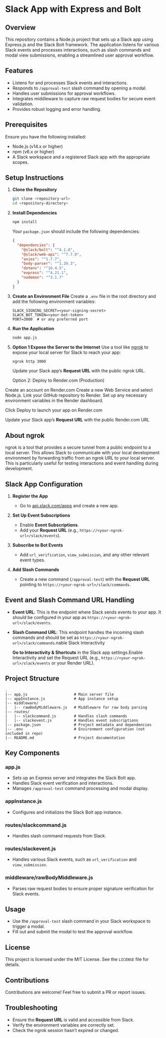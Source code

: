 # Slack App with Express and Bolt

## Overview
This repository contains a Node.js project that sets up a Slack app using Express.js and the Slack Bolt framework. The application listens for various Slack events and processes interactions, such as slash commands and modal view submissions, enabling a streamlined user approval workflow.

## Features
- Listens for and processes Slack events and interactions.
- Responds to `/approval-test` slash command by opening a modal.
- Handles user submissions for approval workflows.
- Integrates middleware to capture raw request bodies for secure event validation.
- Provides robust logging and error handling.

## Prerequisites
Ensure you have the following installed:
- Node.js (v14.x or higher)
- npm (v6.x or higher)
- A Slack workspace and a registered Slack app with the appropriate scopes.

## Setup Instructions

1. **Clone the Repository**
   ```bash
   git clone <repository-url>
   cd <repository-directory>
   ```

2. **Install Dependencies**
   ```bash
   npm install
   ```

   Your `package.json` should include the following dependencies:
   ```json
   {
     "dependencies": {
       "@slack/bolt": "^4.1.0",
       "@slack/web-api": "^7.7.0",
       "axios": "^1.7.7",
       "body-parser": "^1.20.3",
       "dotenv": "^16.4.5",
       "express": "^4.21.1",
       "nodemon": "^3.1.7"
     }
   }
   ```

3. **Create an Environment File**
   Create a `.env` file in the root directory and add the following environment variables:
   ```env
   SLACK_SIGNING_SECRET=<your-signing-secret>
   SLACK_BOT_TOKEN=<your-bot-token>
   PORT=3000  # or any preferred port
   ```

4. **Run the Application**
   ```bash
   node app.js
   ```

5. **Option 1 Expose the Server to the Internet**
   Use a tool like [ngrok](https://ngrok.com/) to expose your local server for Slack to reach your app:
   ```bash
   ngrok http 3000
   ```
   Update your Slack app’s **Request URL** with the public ngrok URL.


   Option 2: Deploy to Render.com (Production)

Create an account on Render.com
Create a new Web Service and select Node.js.
Link your GitHub repository to Render.
Set up any necessary environment variables in the Render dashboard.

Click Deploy to launch your app on Render.com

Update your Slack app’s **Request URL** with the public Render.com URL
## About ngrok
ngrok is a tool that provides a secure tunnel from a public endpoint to a local server. This allows Slack to communicate with your local development environment by forwarding traffic from an ngrok URL to your local server. This is particularly useful for testing interactions and event handling during development.

## Slack App Configuration

1. **Register the App**
   - Go to [api.slack.com/apps](https://api.slack.com/apps) and create a new app.

2. **Set Up Event Subscriptions**
   - Enable **Event Subscriptions**.
   - Add your **Request URL** (e.g., `https://<your-ngrok-url>/slack/events`).

3. **Subscribe to Bot Events**
   - Add `url_verification`, `view_submission`, and any other relevant event types.

4. **Add Slash Commands**
   - Create a new command (`/approval-test`) with the **Request URL** pointing to `https://<your-ngrok-url>/slack/commands`.

## Event and Slash Command URL Handling
- **Event URL**: This is the endpoint where Slack sends events to your app. It should be configured in your app as `https://<your-ngrok-url>/slack/events`.
- **Slash Command URL**: This endpoint handles the incoming slash commands and should be set as `https://<your-ngrok-url>/slack/commands`.nable Slack Interactivity

  **Go to Interactivity & Shortcuts** in the Slack app settings.Enable Interactivity and set the Request URL (e.g.,  `https://<your-ngrok-url>/slack/events` or your Render URL).

## Project Structure
```
.
|-- app.js                     # Main server file
|-- appInstance.js             # App instance setup
|-- middleware/
|   |-- rawBodyMiddleware.js   # Middleware for raw body parsing
|-- routes/
|   |-- slackcommand.js        # Handles slash commands
|   |-- slackevent.js          # Handles event subscriptions
|-- package.json               # Project metadata and dependencies
|-- .env                       # Environment configuration (not included in repo)
|-- README.md                  # Project documentation
```

## Key Components

### app.js
- Sets up an Express server and integrates the Slack Bolt app.
- Handles Slack event verification and interactions.
- Manages `/approval-test` command processing and modal display.

### appInstance.js
- Configures and initializes the Slack Bolt app instance.

### routes/slackcommand.js
- Handles slash command requests from Slack.

### routes/slackevent.js
- Handles various Slack events, such as `url_verification` and `view_submission`.

### middleware/rawBodyMiddleware.js
- Parses raw request bodies to ensure proper signature verification for Slack events.

## Usage
- Use the `/approval-test` slash command in your Slack workspace to trigger a modal.
- Fill out and submit the modal to test the approval workflow.

## License
This project is licensed under the MIT License. See the `LICENSE` file for details.

## Contributions
Contributions are welcome! Feel free to submit a PR or report issues.

## Troubleshooting
- Ensure the **Request URL** is valid and accessible from Slack.
- Verify the environment variables are correctly set.
- Check the ngrok session hasn’t expired or changed.

